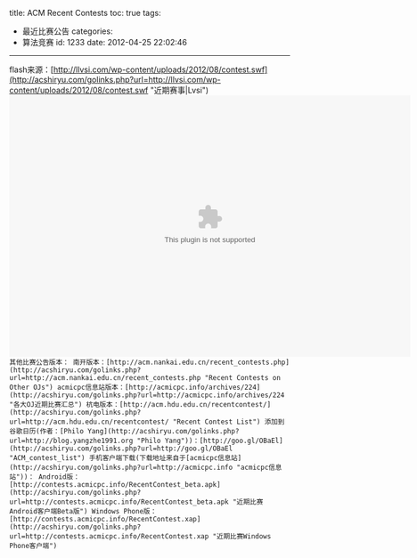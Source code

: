 title: ACM Recent Contests
toc: true
tags:
  - 最近比赛公告
categories:
  - 算法竞赛
id: 1233
date: 2012-04-25 22:02:46
---

flash来源：[http://llvsi.com/wp-content/uploads/2012/08/contest.swf](http://acshiryu.com/golinks.php?url=http://llvsi.com/wp-content/uploads/2012/08/contest.swf "近期赛事|Lvsi")
<embed width="720" height="470" src="http://app.acshiryu.com/recent_contests/contest.swf" >
</OBJECT> 
`其他比赛公告版本：
南开版本：[http://acm.nankai.edu.cn/recent_contests.php](http://acshiryu.com/golinks.php?url=http://acm.nankai.edu.cn/recent_contests.php "Recent Contests on Other OJs")
acmicpc信息站版本：[http://acmicpc.info/archives/224](http://acshiryu.com/golinks.php?url=http://acmicpc.info/archives/224 "各大OJ近期比赛汇总")
杭电版本：[http://acm.hdu.edu.cn/recentcontest/](http://acshiryu.com/golinks.php?url=http://acm.hdu.edu.cn/recentcontest/ "Recent Contest List")
添加到谷歌日历(作者：[Philo Yang](http://acshiryu.com/golinks.php?url=http://blog.yangzhe1991.org "Philo Yang"))：[http://goo.gl/OBaEl](http://acshiryu.com/golinks.php?url=http://goo.gl/OBaEl "ACM_contest_list")
手机客户端下载(下载地址来自于[acmicpc信息站](http://acshiryu.com/golinks.php?url=http://acmicpc.info "acmicpc信息站"))：
Android版：[http://contests.acmicpc.info/RecentContest_beta.apk](http://acshiryu.com/golinks.php?url=http://contests.acmicpc.info/RecentContest_beta.apk "近期比赛Android客户端Beta版")
Windows Phone版：[http://contests.acmicpc.info/RecentContest.xap](http://acshiryu.com/golinks.php?url=http://contests.acmicpc.info/RecentContest.xap "近期比赛Windows Phone客户端")`